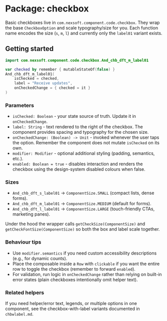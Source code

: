 # Package: checkbox

Basic checkboxes live in `com.nexsoft.component.code.checkbox`. They wrap the base `CheckboxOption` and scale typography/size for you. Each function name encodes the size (`s`, `m`, `l`) and currently only the `label01` variant exists.

## Getting started
```kotlin
import com.nexsoft.component.code.checkbox.And_chb_dft_m_label01

var checked by remember { mutableStateOf(false) }
And_chb_dft_m_label01(
    isChecked = checked,
    label = "Receive updates",
    onCheckedChange = { checked = it }
)
```

### Parameters
- `isChecked: Boolean` - your state source of truth. Update it in `onCheckedChange`.
- `label: String` - text rendered to the right of the checkbox. The component provides spacing and typography for the chosen size.
- `onCheckedChange: (Boolean) -> Unit` - invoked whenever the user taps the option. Remember the component does not mutate `isChecked` on its own.
- `modifier: Modifier` - optional additional styling (padding, semantics, etc.).
- `enabled: Boolean = true` - disables interaction and renders the checkbox using the design-system disabled colours when false.

### Sizes
- `And_chb_dft_s_label01` -> `ComponentSize.SMALL` (compact lists, dense forms).
- `And_chb_dft_m_label01` -> `ComponentSize.MEDIUM` (default for forms).
- `And_chb_dft_l_label01` -> `ComponentSize.LARGE` (touch-friendly CTAs, marketing panes).

Under the hood the wrapper calls `getCheckSize(ComponentSize)` and `getCheckFontSize(ComponentSize)` so both the box and label scale together.

### Behaviour tips
- Use `modifier.semantics` if you need custom accessibility descriptions (e.g., for dynamic counts).
- Place the composable inside a `Row` with `clickable` if you want the entire row to toggle the checkbox (remember to forward `enabled`).
- For validation, run logic in `onCheckedChange` rather than relying on built-in error states (plain checkboxes intentionally omit helper text).

### Related helpers
If you need helper/error text, legends, or multiple options in one component, see the checkbox-with-label variants documented in `chbwlabel.md`.
